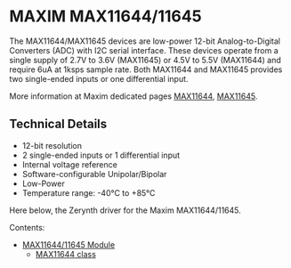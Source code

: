 # MAXIM MAX11644/11645

The MAX11644/MAX11645 devices are low-power 12-bit Analog-to-Digital Converters (ADC) with I2C serial interface.
These devices operate from a single supply of 2.7V to 3.6V (MAX11645) or 4.5V to 5.5V (MAX11644) and require 6uA at 1ksps sample rate. Both MAX11644 and MAX11645 provides two single-ended inputs or one differential input.

More information at Maxim dedicated pages [MAX11644](https://www.maximintegrated.com/en/products/analog/data-converters/analog-to-digital-converters/MAX11644.html),
[MAX11645](https://www.maximintegrated.com/en/products/analog/data-converters/analog-to-digital-converters/MAX11645.html).

## Technical Details


* 12-bit resolution
* 2 single-ended inputs or 1 differential input
* Internal voltage reference
* Software-configurable Unipolar/Bipolar
* Low-Power
* Temperature range: -40°C to +85°C

Here below, the Zerynth driver for the Maxim MAX11644/11645.


Contents:

-   [MAX11644/11645 Module](https://docs.zerynth.com/latest/official/lib.maxim.max11644/docs/official_lib.maxim.max11644_max11644.html)
    -   [MAX11644 class](https://docs.zerynth.com/latest/official/lib.maxim.max11644/docs/official_lib.maxim.max11644_max11644.html#max11644-class)
<!--stackedit_data:
eyJoaXN0b3J5IjpbMTI1MzIwNzE0MF19
-->